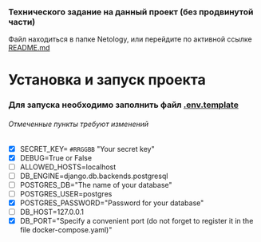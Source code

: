 ### Технического задание на данный проект (без продвинутой части)

Файл находиться в папке Netology, или перейдите по активной ссылке [README.md](/Netology/README.md)

# Установка и запуск проекта

### Для запуска необходимо заполнить файл [.env.template](./My_project/my_project/.env.template)
###### Отмеченные пункты требуют изменений

- [x] SECRET_KEY= `#RRGGBB` "Your secret key"
- [x] DEBUG=True or False
- [ ] ALLOWED_HOSTS=localhost
- [ ] DB_ENGINE=django.db.backends.postgresql
- [ ] POSTGRES_DB="The name of your database"
- [ ] POSTGRES_USER=postgres
- [x] POSTGRES_PASSWORD="Password for your database"
- [ ] DB_HOST=127.0.0.1
- [x] DB_PORT="Specify a convenient port (do not forget to register it in the file docker-compose.yaml)"
